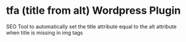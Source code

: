 # tfa (title from alt) Wordpress Plugin
SEO Tool to automatically set the title attribute equal to the alt attribute when title is missing in img tags
